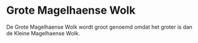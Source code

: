 # Grote Magelhaense Wolk

De Grote Magelhaense Wolk wordt groot genoemd omdat het groter is dan de Kleine
Magelhaense Wolk.
